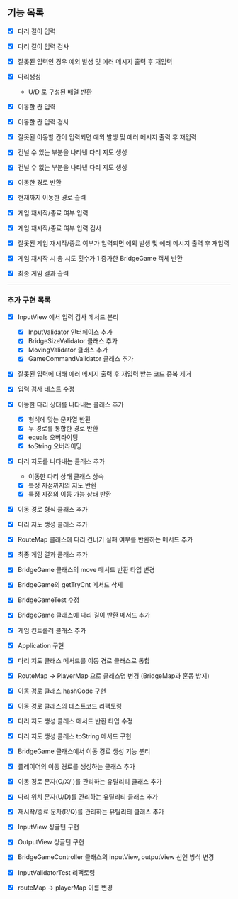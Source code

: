 ## 기능 목록

- [x] 다리 길이 입력
- [x] 다리 길이 입력 검사
- [x] 잘못된 입력인 경우 예외 발생 및 에러 메시지 출력 후 재입력

- [x] 다리생성
  - U/D 로 구성된 배열 반환

- [x] 이동할 칸 입력
- [x] 이동할 칸 입력 검사
- [x] 잘못된 이동할 칸이 입력되면 예외 발생 및 에러 메시지 출력 후 재입력

- [x] 건널 수 있는 부분을 나타낸 다리 지도 생성
- [x] 건널 수 없는 부분을 나타낸 다리 지도 생성

- [x] 이동한 경로 반환

- [x] 현재까지 이동한 경로 출력

- [x] 게임 재시작/종료 여부 입력
- [x] 게임 재시작/종료 여부 입력 검사
- [x] 잘못된 게임 재시작/종료 여부가 입력되면 예외 발생 및 에러 메시지 출력 후 재입력

- [x] 게임 재시작 시 총 시도 횟수가 1 증가한 BridgeGame 객체 반환

- [x] 최종 게임 결과 출력


---
### 추가 구현 목록
- [x] InputView 에서 입력 검사 메서드 분리
  - [x] InputValidator 인터페이스 추가
  - [x] BridgeSizeValidator 클래스 추가
  - [x] MovingValidator 클래스 추가
  - [x] GameCommandValidator 클래스 추가 

- [x] 잘못된 입력에 대해 에러 메시지 출력 후 재입력 받는 코드 중복 제거
- [x] 입력 검사 테스트 수정

- [x] 이동한 다리 상태를 나타내는 클래스 추가
  - [x] 형식에 맞는 문자열 반환
  - [x] 두 경로를 통합한 경로 반환
  - [x] equals 오버라이딩
  - [x] toString 오버라이딩

- [x] 다리 지도를 나타내는 클래스 추가
  - 이동한 다리 상태 클래스 상속
  - [x] 특정 지점까지의 지도 반환
  - [x] 특정 지점의 이동 가능 상태 반환

- [x] 이동 경로 형식 클래스 추가

- [x] 다리 지도 생성 클래스 추가

- [x] RouteMap 클래스에 다리 건너기 실패 여부를 반환하는 메서드 추가

- [x] 최종 게임 결과 클래스 추가
- [x] BridgeGame 클래스의 move 메서드 반환 타입 변경
- [x] BridgeGame의 getTryCnt 메서드 삭제
- [x] BridgeGameTest 수정

- [x] BridgeGame 클래스에 다리 길이 반환 메서드 추가
- [x] 게임 컨트롤러 클래스 추가
- [x] Application 구현


- [x] 다리 지도 클래스 메서드를 이동 경로 클래스로 통합
- [x] RouteMap -> PlayerMap 으로 클래스명 변경 (BridgeMap과 혼동 방지)
- [x] 이동 경로 클래스 hashCode 구현
- [x] 이동 경로 클래스의 테스트코드 리팩토링


- [x] 다리 지도 생성 클래스 메서드 반환 타입 수정
- [x] 다리 지도 생성 클래스 toString 메서드 구현


- [x] BridgeGame 클래스에서 이동 경로 생성 기능 분리
- [x] 플레이어의 이동 경로를 생성하는 클래스 추가


- [x] 이동 경로 문자(O/X/ )를 관리하는 유틸리티 클래스 추가
- [x] 다리 위치 문자(U/D)를 관리하는 유틸리티 클래스 추가
- [x] 재시작/종료 문자(R/Q)를 관리하는 유틸리티 클래스 추가


- [x] InputView 싱글턴 구현
- [x] OutputView 싱글턴 구현
- [x] BridgeGameController 클래스의 inputView, outputView 선언 방식 변경

- [x] InputValidatorTest 리팩토링

- [x] routeMap -> playerMap 이름 변경